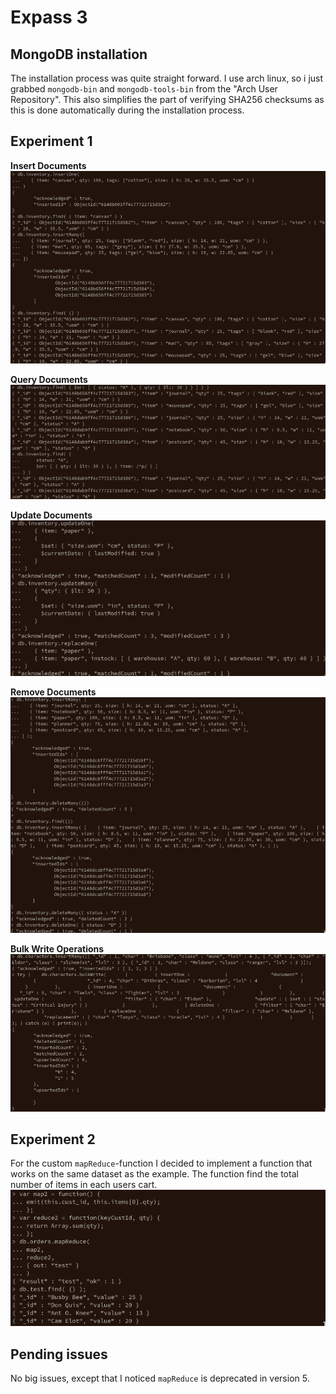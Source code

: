 # Expass 3

## MongoDB installation
The installation process was quite straight forward. I use arch linux, so i just grabbed `mongodb-bin` and `mongodb-tools-bin` from the "Arch User Repository". This also simplifies the part of verifying SHA256 checksums as this is done automatically during the installation process.

## Experiment 1
**Insert Documents**
![crud1](experiment1/crud1.png)

**Query Documents**
![crud2](experiment1/crud2.png)

**Update Documents**
![crud3](experiment1/crud3.png)

**Remove Documents**
![crud4](experiment1/crud4.png)

**Bulk Write Operations**
![crud5](experiment1/crud5.png)

## Experiment 2
For the custom `mapReduce`-function I decided to implement a function that works on the same dataset as the example. The function find the total number of items in each users cart.
![mapReduce](experiment1/mapreduce.png)

## Pending issues
No big issues, except that I noticed `mapReduce` is deprecated in version 5.
